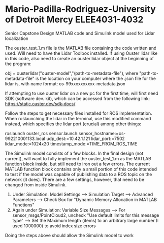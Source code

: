 # Mario-Padilla-Rodriguez-University of Detroit Mercy ELEE4031-4032
Senior Capstone Design MATLAB code and Simulink model used for Lidar localization

The ouster_test_1.m file is the MATLAB file containing the code written and used. Will need to have the Lidar Toolbox installed. If using Ouster lidar like in this code, also need to create an ouster lidar object at the beginning of the program:

obj = ousterlidar("ouster-model","/path-to-metadata-file"), 
where "path-to-metadata-file" is the location on your computer where the .json file for the lidar is, with name format:
os-99xxxxxxxxxx-metadata.json

If attempting to use ouster lidar on a new pc for the first time, will first need SDK (software dev. kit), which can be accessed from the following link:
https://static.ouster.dev/sdk-docs/

Follow the steps to get necessary files installed for ROS implementation.
When roslaunching the lidar in the terminal, use this modified command instead, which specifies the lidar port (crucial) among other things:

roslaunch ouster_ros sensor.launch sensor_hostname:=os-992210001133.local udp_dest:=10.42.1.121 lidar_port:=7502 lidar_mode:=1024x20 timestamp_mode:=TIME_FROM_ROS_TIME



The Simulink model consists of a few blocks. In the final design (not current), will want to fully implement the ouster_test_1.m as the MATLAB function block inside, but still need to iron out a few errors. The current MATLAB function block contains only a small portion of this code intended to test if the model was capable of publishing data to a ROS topic on the network (it does). 
There are a few settings, however, that need to be changed from inside Simulink. 
1. Under Simulation: Model Settings --> Simulation Target --> Advanced Parameters --> Check Box for "Dynamic Memory Allocation in MATLAB Functions"
2. Again under Simulation: Variable Size Messages --> For sensor_msgs/PointCloud2, uncheck "Use default limits for this message type" --> Set the Maximum length (items) to an arbitrary large number (I used 1000000) to avoid index size errors

Doing the steps above should allow the Simulink model to work
